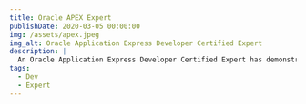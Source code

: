 ```yaml
---
title: Oracle APEX Expert
publishDate: 2020-03-05 00:00:00
img: /assets/apex.jpeg
img_alt: Oracle Application Express Developer Certified Expert
description: |
  An Oracle Application Express Developer Certified Expert has demonstrated the ability to manage database objects using SQL Workshop, utilize and manage shared components, manage authentication, authorization and session state within your applications and can administer Application Express Workspaces.
tags:
  - Dev
  - Expert
---
```


